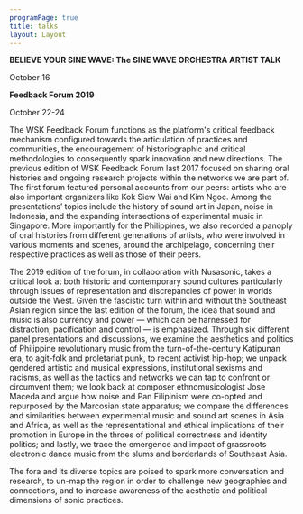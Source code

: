 ```yaml
---
programPage: true
title: talks
layout: Layout
---
```


**BELIEVE YOUR SINE WAVE: The SINE WAVE ORCHESTRA ARTIST TALK**

October 16


**Feedback Forum 2019**

October 22-24  

The WSK Feedback Forum functions as the platform's critical feedback mechanism configured towards the articulation of practices and communities, the encouragement of historiographic and critical methodologies to consequently spark innovation and new directions.
The previous edition of WSK Feedback Forum last 2017 focused on sharing oral histories and ongoing research projects within the networks we are part of. The first forum featured personal accounts from our peers: artists who are also important organizers like Kok Siew Wai and Kim Ngoc. Among the presentations’ topics include the history of sound art in Japan, noise in Indonesia, and the expanding intersections of experimental music in Singapore. More importantly for the Philippines, we also recorded a panoply of oral histories from different generations of artists, who were involved in various moments and scenes, around the archipelago, concerning their respective practices as well as those of their peers.

The 2019 edition of the forum, in collaboration with Nusasonic, takes a critical look at both historic and contemporary sound cultures particularly through issues of representation and discrepancies of power in worlds outside the West. Given the fascistic turn within and without the Southeast Asian region since the last edition of the forum, the idea that sound and music is also currency and power  — which can be harnessed for distraction, pacification and control — is emphasized. Through six different panel presentations and discussions, we examine the aesthetics and politics of Philippine revolutionary music from the turn-of-the-century Katipunan era, to agit-folk and proletariat punk, to recent activist hip-hop; we unpack gendered artistic and musical expressions, institutional sexisms and racisms, as well as the tactics and networks we can tap to confront or circumvent them; we look back at composer ethnomusicologist Jose Maceda and argue how noise and Pan Filipinism were co-opted and repurposed by the Marcosian state apparatus; we compare the differences and similarities between experimental music and sound art scenes in Asia and Africa, as well as the representational and ethical implications of their promotion in Europe in the throes of political correctness and identity politics; and lastly, we trace the emergence and impact of grassroots electronic dance music from the slums and borderlands of Southeast Asia.

The fora and its diverse topics are poised to spark more conversation and research, to un-map the region in order to challenge new geographies and connections, and to increase awareness of the aesthetic and political dimensions of sonic practices.
